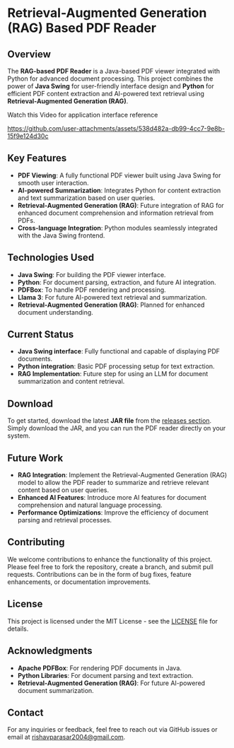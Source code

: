 # Retrieval-Augmented Generation (RAG) Based PDF Reader

## Overview
The **RAG-based PDF Reader** is a Java-based PDF viewer integrated with Python for advanced document processing. This project combines the power of **Java Swing** for user-friendly interface design and **Python** for efficient PDF content extraction and AI-powered text retrieval using **Retrieval-Augmented Generation (RAG)**.

Watch this Video for application interface reference


https://github.com/user-attachments/assets/538d482a-db99-4cc7-9e8b-15f9e124d30c


## Key Features
- **PDF Viewing**: A fully functional PDF viewer built using Java Swing for smooth user interaction.
- **AI-powered Summarization**: Integrates Python for content extraction and text summarization based on user queries.
- **Retrieval-Augmented Generation (RAG)**: Future integration of RAG for enhanced document comprehension and information retrieval from PDFs.
- **Cross-language Integration**: Python modules seamlessly integrated with the Java Swing frontend.

## Technologies Used
- **Java Swing**: For building the PDF viewer interface.
- **Python**: For document parsing, extraction, and future AI integration.
- **PDFBox**: To handle PDF rendering and processing.
- **Llama 3**: For future AI-powered text retrieval and summarization.
- **Retrieval-Augmented Generation (RAG)**: Planned for enhanced document understanding.

## Current Status
- **Java Swing interface**: Fully functional and capable of displaying PDF documents.
- **Python integration**: Basic PDF processing setup for text extraction.
- **RAG Implementation**: Future step for using an LLM for document summarization and content retrieval.

## Download
To get started, download the latest **JAR file** from the [releases section](https://github.com/Parasar33/PDF-VIEWER/releases). Simply download the JAR, and you can run the PDF reader directly on your system.

## Future Work
- **RAG Integration**: Implement the Retrieval-Augmented Generation (RAG) model to allow the PDF reader to summarize and retrieve relevant content based on user queries.
- **Enhanced AI Features**: Introduce more AI features for document comprehension and natural language processing.
- **Performance Optimizations**: Improve the efficiency of document parsing and retrieval processes.

## Contributing
We welcome contributions to enhance the functionality of this project. Please feel free to fork the repository, create a branch, and submit pull requests. Contributions can be in the form of bug fixes, feature enhancements, or documentation improvements.

## License
This project is licensed under the MIT License - see the [LICENSE](LICENSE) file for details.

## Acknowledgments
- **Apache PDFBox**: For rendering PDF documents in Java.
- **Python Libraries**: For document parsing and text extraction.
- **Retrieval-Augmented Generation (RAG)**: For future AI-powered document summarization.

## Contact
For any inquiries or feedback, feel free to reach out via GitHub issues or email at rishavparasar2004@gmail.com.
